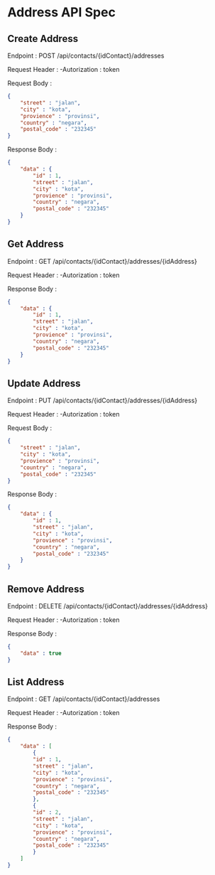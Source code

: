 # Address API Spec

## Create Address

Endpoint : POST /api/contacts/{idContact}/addresses

Request Header :
-Autorization : token

Request Body :

```json
{
    "street" : "jalan",
    "city" : "kota",
    "provience" : "provinsi",
    "country" : "negara",
    "postal_code" : "232345"
}
```

Response Body :

```json
{
    "data" : {
        "id" : 1,
        "street" : "jalan",
        "city" : "kota",
        "provience" : "provinsi",
        "country" : "negara",
        "postal_code" : "232345"
    }
}
```

## Get Address

Endpoint : GET /api/contacts/{idContact}/addresses/{idAddress}

Request Header :
-Autorization : token

Response Body :

```json
{
    "data" : {
        "id" : 1,
        "street" : "jalan",
        "city" : "kota",
        "provience" : "provinsi",
        "country" : "negara",
        "postal_code" : "232345"
    }
}
```

## Update Address

Endpoint : PUT /api/contacts/{idContact}/addresses/{idAddress}

Request Header :
-Autorization : token

Request Body :

```json
{
    "street" : "jalan",
    "city" : "kota",
    "provience" : "provinsi",
    "country" : "negara",
    "postal_code" : "232345"
}
```

Response Body :

```json
{
    "data" : {
        "id" : 1,
        "street" : "jalan",
        "city" : "kota",
        "provience" : "provinsi",
        "country" : "negara",
        "postal_code" : "232345"
    }
}
```

## Remove Address

Endpoint : DELETE /api/contacts/{idContact}/addresses/{idAddress}

Request Header :
-Autorization : token

Response Body :

```json
{
    "data" : true
}
```

## List Address

Endpoint : GET /api/contacts/{idContact}/addresses

Request Header :
-Autorization : token

Response Body :

```json
{
    "data" : [
        {
        "id" : 1,
        "street" : "jalan",
        "city" : "kota",
        "provience" : "provinsi",
        "country" : "negara",
        "postal_code" : "232345"
        },
        {
        "id" : 2,
        "street" : "jalan",
        "city" : "kota",
        "provience" : "provinsi",
        "country" : "negara",
        "postal_code" : "232345"
        }
    ]
}
```